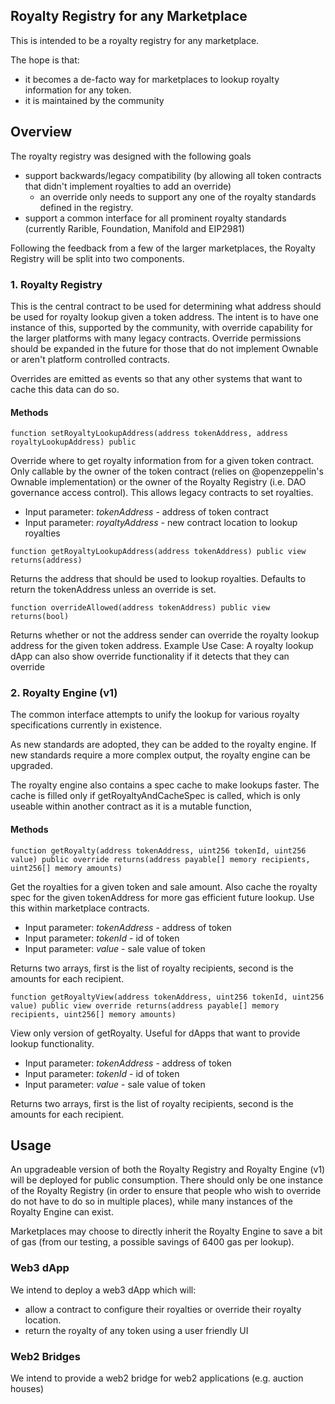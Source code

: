 ## Royalty Registry for any Marketplace

This is intended to be a royalty registry for any marketplace.

The hope is that:
- it becomes a de-facto way for marketplaces to lookup royalty information for any token.
- it is maintained by the community

## Overview

The royalty registry was designed with the following goals
- support backwards/legacy compatibility (by allowing all token contracts that didn't implement royalties to add an override)
  - an override only needs to support any one of the royalty standards defined in the registry.
- support a common interface for all prominent royalty standards (currently Rarible, Foundation, Manifold and EIP2981)

Following the feedback from a few of the larger marketplaces, the Royalty Registry will be split into two components.

### 1. Royalty Registry
This is the central contract to be used for determining what address should be used for royalty lookup given a token address.  The intent is to have one instance of this, supported by the community, with override capability for the larger platforms with many legacy contracts.  Override permissions should be expanded in the future for those that
do not implement Ownable or aren't platform controlled contracts.

Overrides are emitted as events so that any other systems that want to cache this data can do so.

#### Methods

```
function setRoyaltyLookupAddress(address tokenAddress, address royaltyLookupAddress) public
```
Override where to get royalty information from for a given token contract.  Only callable by the owner of the token contract (relies on @openzeppelin's Ownable implementation) or the owner of the Royalty Registry (i.e. DAO governance access control).  This allows legacy contracts to set royalties.

- Input parameter: *tokenAddress*   - address of token contract
- Input parameter: *royaltyAddress* - new contract location to lookup royalties

```
function getRoyaltyLookupAddress(address tokenAddress) public view returns(address)
```
Returns the address that should be used to lookup royalties.  Defaults to return the tokenAddress unless an override is set.

```
function overrideAllowed(address tokenAddress) public view returns(bool)
```
Returns whether or not the address sender can override the royalty lookup address for the given token address.
Example Use Case: A royalty lookup dApp can also show override functionality if it detects that they can override

### 2. Royalty Engine (v1)

The common interface attempts to unify the lookup for various royalty specifications currently in existence.

As new standards are adopted, they can be added to the royalty engine.  If new standards require a more complex output, the royalty engine can be upgraded.

The royalty engine also contains a spec cache to make lookups faster.  The cache is filled only if getRoyaltyAndCacheSpec is called, which is only useable within another contract as it is a mutable function,

#### Methods

```
function getRoyalty(address tokenAddress, uint256 tokenId, uint256 value) public override returns(address payable[] memory recipients, uint256[] memory amounts)
```
Get the royalties for a given token and sale amount.  Also cache the royalty spec for the given tokenAddress for more gas efficient future lookup.
Use this within marketplace contracts.

- Input parameter: *tokenAddress* - address of token
- Input parameter: *tokenId*      - id of token
- Input parameter: *value*        - sale value of token

Returns two arrays, first is the list of royalty recipients, second is the amounts for each recipient.

```
function getRoyaltyView(address tokenAddress, uint256 tokenId, uint256 value) public view override returns(address payable[] memory recipients, uint256[] memory amounts)
```
View only version of getRoyalty.  Useful for dApps that want to provide lookup functionality.

- Input parameter: *tokenAddress* - address of token
- Input parameter: *tokenId*      - id of token
- Input parameter: *value*        - sale value of token

Returns two arrays, first is the list of royalty recipients, second is the amounts for each recipient.

## Usage

An upgradeable version of both the Royalty Registry and Royalty Engine (v1) will be deployed for public consumption.  There should only be one instance of the Royalty Registry (in order to ensure that people who wish to override do not have to do so in multiple places), while many instances of the Royalty Engine can exist.

Marketplaces may choose to directly inherit the Royalty Engine to save a bit of gas (from our testing, a possible savings of 6400 gas per lookup).

### Web3 dApp
We intend to deploy a web3 dApp which will:
- allow a contract to configure their royalties or override their royalty location.
- return the royalty of any token using a user friendly UI

### Web2 Bridges
We intend to provide a web2 bridge for web2 applications (e.g. auction houses)
